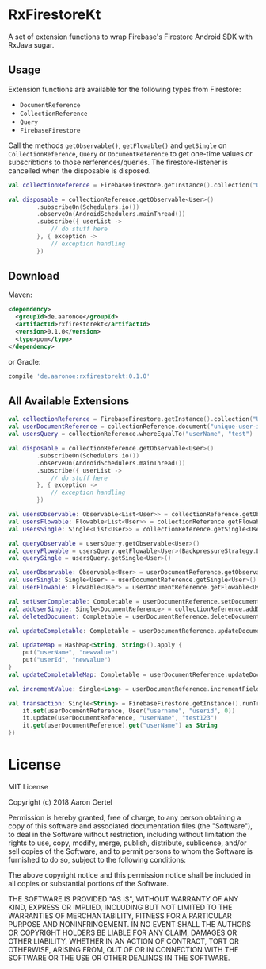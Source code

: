 # RxFirestoreKt
A set of extension functions to wrap Firebase's Firestore Android SDK with RxJava sugar.

Usage
-----
Extension functions are available for the following types from Firestore:
- `DocumentReference`
- `CollectionReference`
- `Query`
- `FirebaseFirestore`

Call the methods `getObservable()`, `getFlowable()` and `getSingle` on `CollectionReference`, `Query` or `DocumentReference` 
to get one-time values or subscribtions to those rerferences/queries.
The firestore-listener is cancelled when the disposable is disposed.

```kotlin
val collectionReference = FirebaseFirestore.getInstance().collection("USERS")

val disposable = collectionReference.getObservable<User>()
        .subscribeOn(Schedulers.io())
        .observeOn(AndroidSchedulers.mainThread())
        .subscribe({ userList ->
            // do stuff here
        }, { exception ->
            // exception handling
        })
```

Download
--------
Maven:
```xml
<dependency>
  <groupId>de.aaronoe</groupId>
  <artifactId>rxfirestorekt</artifactId>
  <version>0.1.0</version>
  <type>pom</type>
</dependency>
```
or Gradle:
```groovy
compile 'de.aaronoe:rxfirestorekt:0.1.0'
```


All Available Extensions
-----
```kotlin
val collectionReference = FirebaseFirestore.getInstance().collection("USERS")
val userDocumentReference = collectionReference.document("unique-user-id")
val usersQuery = collectionReference.whereEqualTo("userName", "test")

val disposable = collectionReference.getObservable<User>()
        .subscribeOn(Schedulers.io())
        .observeOn(AndroidSchedulers.mainThread())
        .subscribe({ userList ->
            // do stuff here
        }, { exception ->
            // exception handling
        })

val usersObservable: Observable<List<User>> = collectionReference.getObservable<User>()
val usersFlowable: Flowable<List<User>> = collectionReference.getFlowable<User>(BackpressureStrategy.LATEST)
val usersSingle: Single<List<User>> = collectionReference.getSingle<User>()

val queryObservable = usersQuery.getObservable<User>()
val queryFlowable = usersQuery.getFlowable<User>(BackpressureStrategy.LATEST)
val querySingle = usersQuery.getSingle<User>()

val userObservable: Observable<User> = userDocumentReference.getObservable<User>()
val userSingle: Single<User> = userDocumentReference.getSingle<User>()
val userFlowable: Flowable<User> = userDocumentReference.getFlowable<User>(BackpressureStrategy.LATEST)

val setUserCompletable: Completable = userDocumentReference.setDocument(User("username", "userid", 0))
val addUserSingle: Single<DocumentReference> = collectionReference.addDocumentSingle(User("username", "userid", 0))
val deletedDocument: Completable = userDocumentReference.deleteDocument()

val updateCompletable: Completable = userDocumentReference.updateDocumentCompletable("userName", "newvalue")

val updateMap = HashMap<String, String>().apply {
    put("userName", "newvalue")
    put("userId", "newvalue")
}
val updateCompletableMap: Completable = userDocumentReference.updateDocumentCompletable(updateMap)

val incrementValue: Single<Long> = userDocumentReference.incrementField("followerCount", 1)

val transaction: Single<String> = FirebaseFirestore.getInstance().runTransactionSingle(Transaction.Function<String> {
    it.set(userDocumentReference, User("username", "userid", 0))
    it.update(userDocumentReference, "userName", "test123")
    it.get(userDocumentReference).get("userName") as String
})
```

License
=======
MIT License

Copyright (c) 2018 Aaron Oertel

Permission is hereby granted, free of charge, to any person obtaining a copy
of this software and associated documentation files (the "Software"), to deal
in the Software without restriction, including without limitation the rights
to use, copy, modify, merge, publish, distribute, sublicense, and/or sell
copies of the Software, and to permit persons to whom the Software is
furnished to do so, subject to the following conditions:

The above copyright notice and this permission notice shall be included in all
copies or substantial portions of the Software.

THE SOFTWARE IS PROVIDED "AS IS", WITHOUT WARRANTY OF ANY KIND, EXPRESS OR
IMPLIED, INCLUDING BUT NOT LIMITED TO THE WARRANTIES OF MERCHANTABILITY,
FITNESS FOR A PARTICULAR PURPOSE AND NONINFRINGEMENT. IN NO EVENT SHALL THE
AUTHORS OR COPYRIGHT HOLDERS BE LIABLE FOR ANY CLAIM, DAMAGES OR OTHER
LIABILITY, WHETHER IN AN ACTION OF CONTRACT, TORT OR OTHERWISE, ARISING FROM,
OUT OF OR IN CONNECTION WITH THE SOFTWARE OR THE USE OR OTHER DEALINGS IN THE
SOFTWARE.


